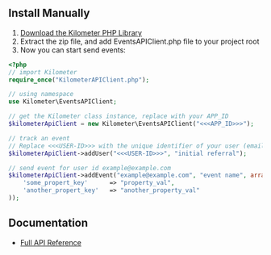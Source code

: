 
Install Manually
------------
 1. <a href="https://github.com/kilometer-io/events-api-php-client/archive/master.zip">Download the Kilometer PHP Library</a>
 2.  Extract the zip file, and add EventsAPIClient.php file to your project root
 3.  Now you can start send events:

```php
<?php
// import Kilometer
require_once("KilometerAPIClient.php");

// using namespace
use Kilometer\EventsAPIClient;

// get the Kilometer class instance, replace with your APP_ID
$kilometerApiClient = new Kilometer\EventsAPIClient("<<<APP_ID>>>");

// track an event
// Replace <<<USER-ID>>> with the unique identifier of your user (email or user_name).
$kilometerApiClient->addUser("<<<USER-ID>>>", "initial referral");

// send event for user id example@example.com
$kilometerApiClient->addEvent("example@example.com", "event name", array(
    'some_propert_key'      => "property_val",
    'another_propert_key'   => "another_property_val"
));
```

Documentation
-------------
* <a href="https://kilometer.readme.io/" target="_blank">Full API Reference</a>
